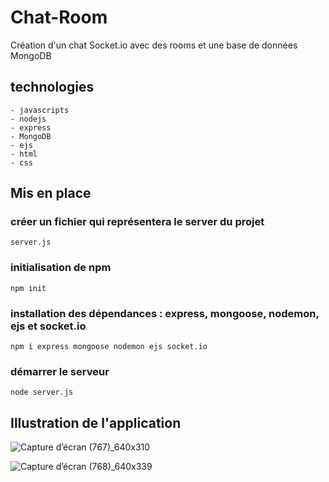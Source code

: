 # Chat-Room
Création d'un chat Socket.io avec des rooms et une base de données MongoDB
## technologies 
    - javascripts
    - nodejs
    - express
    - MongoDB
    - ejs
    - html
    - css

## Mis en place
### créer un fichier qui représentera le server du projet 
    server.js 

### initialisation de npm
    npm init

### installation des dépendances : express, mongoose, nodemon, ejs et socket.io
    npm i express mongoose nodemon ejs socket.io

### démarrer le serveur
    node server.js
   
## Illustration de l'application 
![Capture d’écran (767)_640x310](https://github.com/user-attachments/assets/87257336-7810-4ae4-a2e5-95c55a3ccaf1)


![Capture d’écran (768)_640x339](https://github.com/user-attachments/assets/1da6f581-eb92-4682-8099-145fcdee808f) 


